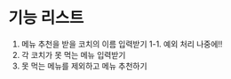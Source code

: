 # 기능 리스트
1. 메뉴 추천을 받을 코치의 이름 입력받기
    1-1. 예외 처리 나중에!!
2. 각 코치가 못 먹는 메뉴 입력받기
3. 못 먹는 메뉴를 제외하고 메뉴 추천하기